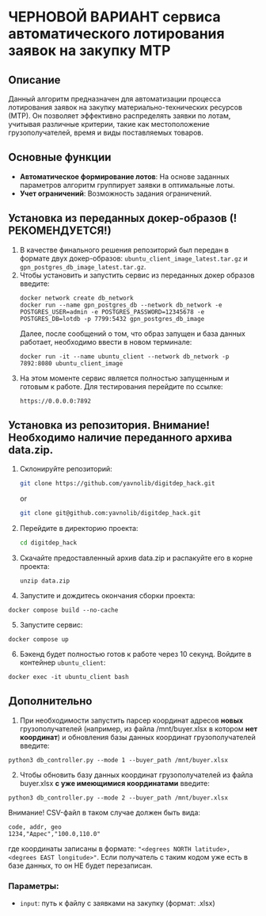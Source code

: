 # **ЧЕРНОВОЙ ВАРИАНТ** сервиса автоматического лотирования заявок на закупку МТР

## Описание

Данный алгоритм предназначен для автоматизации процесса лотирования заявок на закупку материально-технических ресурсов (МТР). Он позволяет эффективно распределять заявки по лотам, учитывая различные критерии, такие как местоположение грузополучателей, время и виды поставляемых товаров.

## Основные функции

- **Автоматическое формирование лотов**: На основе заданных параметров алгоритм группирует заявки в оптимальные лоты.
- **Учет ограничений**: Возможность задания ограничений.

## Установка из переданных докер-образов (!РЕКОМЕНДУЕТСЯ!)
1. В качестве финального решения репозиторий был передан в формате двух докер-образов: `ubuntu_client_image_latest.tar.gz` и `gpn_postgres_db_image_latest.tar.gz`.
2. Чтобы установить и запустить сервис из переданных докер образов введите:
   ```
   docker network create db_network
   docker run --name gpn_postgres_db --network db_network -e POSTGRES_USER=admin -e POSTGRES_PASSWORD=12345678 -e POSTGRES_DB=lotdb -p 7799:5432 gpn_postgres_db_image
   ```
   Далее, после сообщений о том, что образ запущен и база данных работает, необходимо ввести в новом терминале:
   ```
   docker run -it --name ubuntu_client --network db_network -p 7892:8080 ubuntu_client_image
   ```
3. На этом моменте сервис является полностью запущенным и готовым к работе. Для тестирования перейдите по ссылке:
   ```
   https://0.0.0.0:7892
   ```

## Установка из репозитория. Внимание! Необходимо наличие переданного архива data.zip.

1. Склонируйте репозиторий:
   ```bash
   git clone https://github.com/yavnolib/digitdep_hack.git
   ```
   or
   ```bash
   git clone git@github.com:yavnolib/digitdep_hack.git
   ```
2. Перейдите в директорию проекта:
   ```bash
   cd digitdep_hack
   ```
3. Скачайте предоставленный архив data.zip и распакуйте его в корне проекта:
   ```
   unzip data.zip
   ```
4. Запустите и дождитесь окончания сборки проекта:
```
docker compose build --no-cache
```
5. Запустите сервис:
```
docker compose up
```
6. Бэкенд будет полностью готов к работе через 10 секунд. Войдите в контейнер `ubuntu_client`:
```
docker exec -it ubuntu_client bash
```

## Дополнительно

1. При необходимости запустить парсер координат адресов **новых** грузополучателей (например, из файла /mnt/buyer.xlsx в котором **нет координат**) и обновления базы данных координат грузополучателей введите:
```
python3 db_controller.py --mode 1 --buyer_path /mnt/buyer.xlsx
```

2. Чтобы обновить базу данных координат грузополучателей из файла buyer.xlsx **с уже имеющимися координатами** введите:
```
python3 db_controller.py --mode 2 --buyer_path /mnt/buyer.xlsx
```
Внимание! CSV-файл в таком случае должен быть вида:
```
code, addr, geo
1234,"Адрес","100.0,110.0"
```
где координаты записаны в формате: `"<degrees NORTH latitude>,<degrees EAST longitude>"`. Если получатель с таким кодом уже есть в базе данных, то он НЕ будет перезаписан.

### Параметры:
- `input`: путь к файлу с заявками на закупку (формат: .xlsx)
